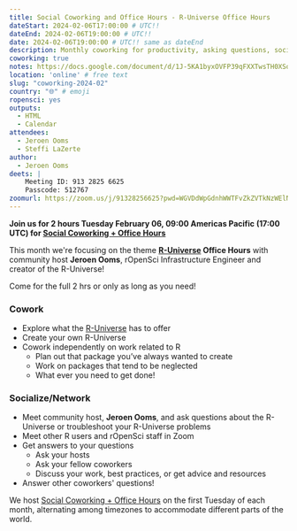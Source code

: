 ```yaml
---
title: Social Coworking and Office Hours - R-Universe Office Hours
dateStart: 2024-02-06T17:00:00 # UTC!!
dateEnd: 2024-02-06T19:00:00 # UTC!!
date: 2024-02-06T19:00:00 # UTC!! same as dateEnd
description: Monthly coworking for productivity, asking questions, socializing
coworking: true
notes: https://docs.google.com/document/d/1J-5KA1byxOVFP39qFXXTwsTH0XSoFuFKpM7HgLtMDvk/edit?usp=sharing
location: 'online' # free text
slug: "coworking-2024-02"
country: "🌐" # emoji
ropensci: yes
outputs:
  - HTML
  - Calendar
attendees:
  - Jeroen Ooms
  - Steffi LaZerte
author:
  - Jeroen Ooms
deets: |
    Meeting ID: 913 2825 6625
    Passcode: 512767
zoomurl: https://zoom.us/j/91328256625?pwd=WGVDdWpGdnhWWTFvZkZVTkNzWElNQT09
---
```


<!--
```{r}
d <- lubridate::ymd_hms('2024-02-06 09:00:00', tz = 'America/Vancouver')
lubridate::with_tz(d, 'UTC')
lubridate::with_tz(d, 'America/Winnipeg')
```
-->

**Join us for 2 hours Tuesday February 06, 09:00 Americas Pacific (17:00 UTC) for 
[Social Coworking + Office Hours](/blog/2023/06/21/coworking/)**

This month we're focusing on the theme **[R-Universe](https://r-universe.dev) Office Hours**
with community host **Jeroen Ooms**, rOpenSci Infrastructure Engineer and creator 
of the R-Universe!

Come for the full 2 hrs or only as long as you need!

### Cowork

- Explore what the [R-Universe](https://r-universe.dev) has to offer
- Create your own R-Universe
- Cowork independently on work related to R
    - Plan out that package you’ve always wanted to create
    - Work on packages that tend to be neglected
    - What ever you need to get done!

### Socialize/Network

- Meet community host, **Jeroen Ooms**, and ask questions about the R-Universe or 
  troubleshoot your R-Universe problems
- Meet other R users and rOpenSci staff in Zoom
- Get answers to your questions
    - Ask your hosts
    - Ask your fellow coworkers
    - Discuss your work, best practices, or get advice and resources
- Answer other coworkers' questions!

We host 
[Social Coworking + Office Hours](/blog/2023/06/21/coworking/) 
on the first Tuesday of each month, alternating among timezones to 
accommodate different parts of the world.
